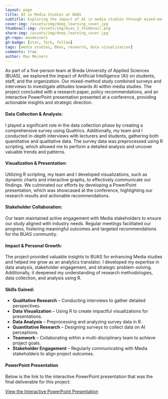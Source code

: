 ```yaml
---
layout: page
title: AI in Media Studies at BUAS
subtitle: Exploring the impact of AI in media studies through mixed-method research
cover-img: /assets/img/deep_learning_cover.jpg
thumbnail-img: /assets/img/buas_2_thumbnail.png
share-img: /assets/img/deep_learning_cover.jpg
gh-repo: maxmeiners
gh-badge: [star, fork, follow]
tags: [media studies, BUas, research, data visualization]
comments: true
author: Max Meiners
---
```


<div>
  <p>As part of a five-person team at Breda University of Applied Sciences (BUAS), we explored the impact of Artificial Intelligence (AI) on students, staff, and the organization. Our mixed-method study combined surveys and interviews to investigate attitudes towards AI within media studies. The project concluded with a research paper, policy recommendations, and an interactive PowerPoint presentation presented at a conference, providing actionable insights and strategic direction.</p>

  <h4>Data Collection & Analysis:</h4>
  <p>I played a significant role in the data collection phase by creating a comprehensive survey using Qualtrics. Additionally, my team and I conducted in-depth interviews with lecturers and students, gathering both quantitative and qualitative data. The survey data was preprocessed using R scripting, which allowed me to perform a detailed analysis and uncover valuable trends and patterns.</p>

  <h4>Visualization & Presentation:</h4>
  <p>Utilizing R scripting, my team and I developed visualizations, such as dynamic charts and interactive graphs, to effectively communicate our findings. We culminated our efforts by developing a PowerPoint presentation, which was showcased at the conference, highlighting our research results and actionable recommendations.</p>

  <h4>Stakeholder Collaboration:</h4>
  <p>Our team maintained active engagement with Media stakeholders to ensure our study aligned with industry needs. Regular meetings facilitated our progress, fostering meaningful outcomes and targeted recommendations for the BUAS community.</p>

  <h4>Impact & Personal Growth:</h4>
  <p>The project provided valuable insights to BUAS for enhancing Media studies and helped me grow as an analytics translator. I developed my expertise in data analysis, stakeholder engagement, and strategic problem-solving. Additionally, it deepened my understanding of research methodologies, data collection, and analysis using R.</p>

  <h4>Skills Gained:</h4>
  <ul>
    <li><strong>Qualitative Research</strong> – Conducting interviews to gather detailed perspectives.</li>
    <li><strong>Data Visualization</strong> – Using R to create impactful visualizations for presentations.</li>
    <li><strong>Data Analysis</strong> – Preprocessing and analyzing survey data in R.</li>
    <li><strong>Quantitative Research</strong> – Designing surveys to collect data on AI perceptions.</li>
    <li><strong>Teamwork</strong> – Collaborating within a multi-disciplinary team to achieve project goals.</li>
    <li><strong>Stakeholder Engagement</strong> – Regularly communicating with Media stakeholders to align project outcomes.</li>
  </ul>

  <h4>PowerPoint Presentation</h4>
  <p>Below is the link to the interactive PowerPoint presentation that was the final deliverable for this project:</p>
  <a href="https://edubuas-my.sharepoint.com/:p:/g/personal/214936_buas_nl/EfDtobFMb3FJgJW2LjLcmWEBUXR3-ITpDCHQWaUocMHQxA?e=4zoQwj" target="_blank">View the Interactive PowerPoint Presentation</a>
</div>
